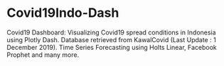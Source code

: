 # Covid19Indo-Dash
Covid19 Dashboard: Visualizing Covid19 spread conditions in Indonesia using Plotly Dash. Database retrieved from KawalCovid (Last Update : 1 December 2019). Time Series Forecasting using Holts Linear, Facebook Prophet and many more.
